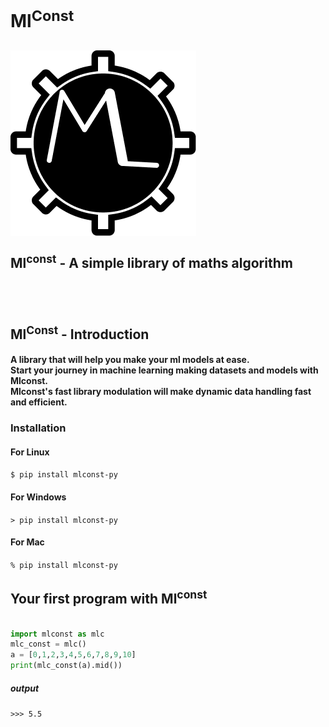 <h1>Ml<sup>Const</sup></h1>
<h2><img src="https://raw.githubusercontent.com/mishra-developer/mlconst/main/Group%202%20(4).png"><p>Ml<sup>const</sup> - A simple library of maths algorithm<p><h2>
<br>
<h2>Ml<sup>Const</sup> - Introduction</h2> 
<h4>A library that will help you make your ml models at ease.<br>Start your journey in machine learning making datasets and models with Mlconst.<br>Mlconst's fast library modulation will make dynamic data handling fast and efficient.</h4>

<h3>Installation</h3>
<h4>For Linux</h4> 

`$ pip install mlconst-py`
<h4>For Windows</h4>

`> pip install mlconst-py`
<h4>For Mac</h4>  

`% pip install mlconst-py`

<h2>Your first program with Ml<sup>const</sup></h2>

```python 

import mlconst as mlc
mlc_const = mlc()
a = [0,1,2,3,4,5,6,7,8,9,10]
print(mlc_const(a).mid())
```
<h5>output</h5>

`>>> 5.5`


